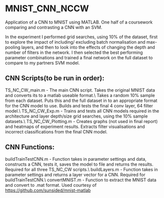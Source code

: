 # MNIST_CNN_NCCW
Application of a CNN to MNIST using MATLAB. One half of a coursework comparing and contrasting a CNN with an SVM.

In the experiment I performed grid searches, using 10% of the dataset, first to explore the impact of including/
excluding batch normalisation and max-pooling layers, and then to look into the effects of changing the depth and
number of filters in the network. I then selected the best performing parameter combinations and trained a final 
network on the full dataset to compare to my partners SVM model.


## CNN Scripts(to be run in order):
TS_NC_CW_main.m - The main CNN script. Takes the original MNIST data and converts its to a matlab useable format.\\
		  Takes a random 10% sample from each dataset. Puts this and the full dataset in to an appropriate
		  format for the CNN model to use.
		  Builds and tests the final 4 conv layer, 64 filter model.\\
TS_NC_CW_Exp.m  - Trains and tests all CNN models required in the architecture and layer depth/size grid searches,
		  using the 10% sample datasets.\\
TS_NC_CW_Plotting.m - Creates graphs (not used in final report) and heatmaps of experiment results.
		  Extracts filter visualisations and incorrect classifications from the final CNN model.

## CNN Functions:
buildTrainTestCNN.m - Function takes in parameter settings and data, constructs a CNN, tests it, saves the model 
		  to file and returns the results. Required for all three TS_NC_CW scripts.\\
buildLayers.m   - Function takes in parameter settings and returns a layer vector for a CNN. Required for 
		  buildTrainTestCNN.\\
convertMNIST.m  - Function to extract the MNIST data and convert to .mat format. Used courtesy of 
		  https://github.com/sunsided/mnist-matlab